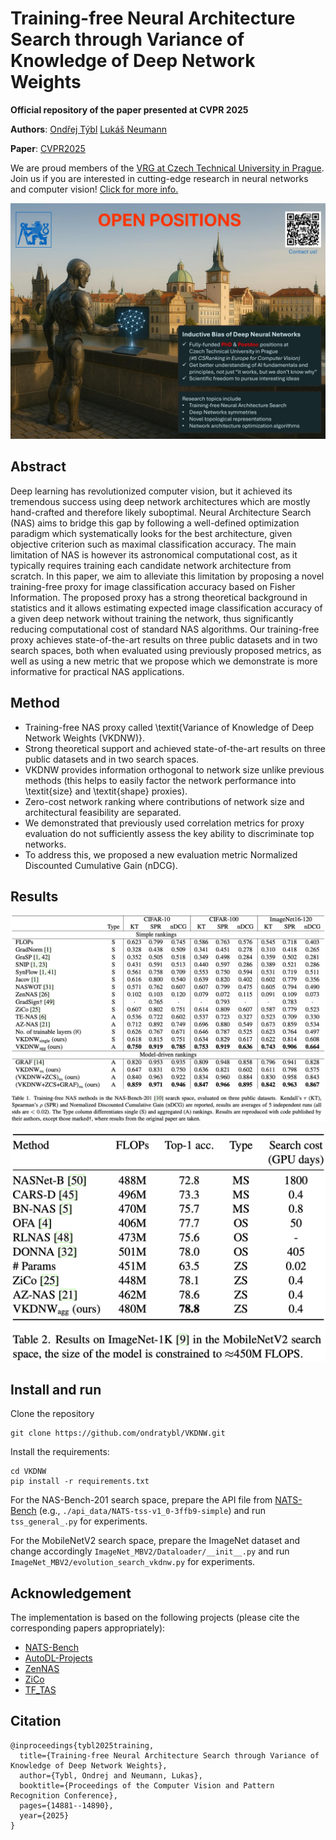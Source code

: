 # Training-free Neural Architecture Search through Variance of Knowledge of Deep Network Weights

**Official repository of the paper presented at CVPR 2025**

**Authors**: [Ondřej Týbl](https://fel.cvut.cz/en/faculty/people/33156-ondrej-tybl) [Lukáš Neumann](https://cmp.felk.cvut.cz/~neumann/projects.html)

**Paper**: [CVPR2025](https://openaccess.thecvf.com/content/CVPR2025/papers/Tybl_Training-free_Neural_Architecture_Search_through_Variance_of_Knowledge_of_Deep_CVPR_2025_paper.pdf)

We are proud members of the [VRG at Czech Technical University in Prague](https://vrg.fel.cvut.cz). Join us if you are interested in cutting-edge research in neural networks and computer vision! [Click for more info.](https://cmp.felk.cvut.cz/~neumann/projects.html)

![Open positions](positions.png)

## Abstract

Deep learning has revolutionized computer vision, but it achieved its tremendous success using deep network architectures which are mostly hand-crafted and therefore
likely suboptimal. Neural Architecture Search (NAS) aims
to bridge this gap by following a well-defined optimization
paradigm which systematically looks for the best architecture, given objective criterion such as maximal classification accuracy. The main limitation of NAS is however its
astronomical computational cost, as it typically requires
training each candidate network architecture from scratch.
In this paper, we aim to alleviate this limitation by
proposing a novel training-free proxy for image classification accuracy based on Fisher Information. The proposed
proxy has a strong theoretical background in statistics and
it allows estimating expected image classification accuracy
of a given deep network without training the network, thus
significantly reducing computational cost of standard NAS
algorithms.
Our training-free proxy achieves state-of-the-art results
on three public datasets and in two search spaces, both
when evaluated using previously proposed metrics, as well
as using a new metric that we propose which we demonstrate is more informative for practical NAS applications.

## Method
- Training-free NAS proxy called \textit{Variance of Knowledge of Deep Network Weights (VKDNW)}.
- Strong theoretical support and achieved state-of-the-art results on three public datasets and in two search spaces.
- VKDNW provides information orthogonal to network size unlike previous methods (this helps to easily factor the network performance into \textit{size} and \textit{shape} proxies).
- Zero-cost network ranking where contributions of network size and architectural feasibility are separated.
- We demonstrated that previously used correlation metrics for proxy evaluation do not sufficiently assess the key ability to discriminate top networks.
- To address this, we proposed a new evaluation metric Normalized Discounted Cumulative Gain (nDCG).

## Results

![Table 1](table1.png)

![Table 2](table2.png)

## Install and run

Clone the repository
```
git clone https://github.com/ondratybl/VKDNW.git
```
Install the requirements:
```
cd VKDNW
pip install -r requirements.txt
```
For the NAS-Bench-201 search space, prepare the API file from [NATS-Bench](https://github.com/D-X-Y/NATS-Bench) (e.g., ```./api_data/NATS-tss-v1_0-3ffb9-simple```) and run ```tss_general_.py``` for experiments.

For the MobileNetV2 search space, prepare the ImageNet dataset and change accordingly ```ImageNet_MBV2/Dataloader/__init__.py``` and run ```ImageNet_MBV2/evolution_search_vkdnw.py``` for experiments.

## Acknowledgement

The implementation is based on the following projects (please cite the corresponding papers appropriately):
- [NATS-Bench](https://github.com/D-X-Y/NATS-Bench)
- [AutoDL-Projects](https://github.com/D-X-Y/AutoDL-Projects)
- [ZenNAS](https://github.com/idstcv/ZenNAS)
- [ZiCo](https://github.com/SLDGroup/ZiCo)
- [TF_TAS](https://github.com/decemberzhou/TF_TAS)

## Citation

```
@inproceedings{tybl2025training,
  title={Training-free Neural Architecture Search through Variance of Knowledge of Deep Network Weights},
  author={Tybl, Ondrej and Neumann, Lukas},
  booktitle={Proceedings of the Computer Vision and Pattern Recognition Conference},
  pages={14881--14890},
  year={2025}
}
```
